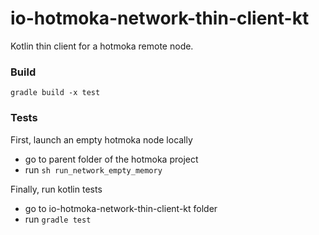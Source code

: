 # io-hotmoka-network-thin-client-kt
Kotlin thin client for a hotmoka remote node.

### Build
`gradle build -x test`

### Tests
First, launch an empty hotmoka node locally 
* go to parent folder of the hotmoka project
* run `sh run_network_empty_memory`

Finally, run kotlin tests
* go to io-hotmoka-network-thin-client-kt folder
* run `gradle test`